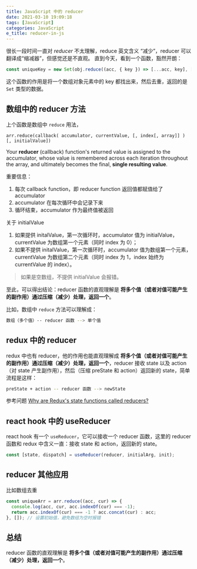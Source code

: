 ```yaml
---
title: JavaScript 中的 reducer
date: 2021-03-10 19:09:18
tags: [JavaScript]
categories: JavaScript
e_title: reducer-in-js
---
```


很长一段时间一直对 _reducer_ 不太理解，reduce 英文含义 “减少”，reducer 可以翻译成“缩减器”，但感觉还是不直观。 直到今天，看到一个函数，豁然开朗：

```js
const uniqueKey = new Set(obj.reduce((acc, { key }) => [...acc, key], []));
```

这个函数的作用是将一个数组对象元素中的 key 都找出来，然后去重，返回的是 `Set` 类型的数据。

## 数组中的 reducer 方法

上个函数是数组中 `reduce` 用法，

```JS
arr.reduce(callback( accumulator, currentValue, [, index[, array]] ) [, initialValue])
```

Your **reducer** (callback) function's returned value is assigned to the accumulator, whose value is remembered across each iteration throughout the array, and ultimately becomes the final, **single resulting value**.

重要信息：

1. 每次 callback function，即 reducer function 返回值都赋值给了 accumulator
2. accumulator 在每次循环中会记录下来
3. 循环结束，accumulator 作为最终值被返回

关于 initialValue

1. 如果提供 initalValue，第一次循环时，accumulator 值为 initialValue，currentValue 为数组第一个元素（同时 index 为 0）；
2. 如果不提供 initalValue，第一次循环时，accumulator 值为数组第一个元素，currentValue 为数组第二个元素（同时 index 为 1，index 始终为 currentValue 的 index）。

> 如果是空数组，不提供 initialValue 会报错。

至此，可以得出结论：reducer 函数的直观理解是 **将多个值（或者对值可能产生的副作用）通过压缩（减少）处理，返回一个**。

比如，数组中 `reduce` 方法可以理解成：

```bash
数组（多个值）-- reducer 函数 --> 单个值
```

## redux 中的 reducer

redux 中也有 reducer，他的作用也能直观理解成 **将多个值（或者对值可能产生的副作用）通过压缩（减少）处理，返回一个**，reducer 接收 state 以及 action（对 state 产生副作用），然后（压缩 preState 和 action）返回新的 state，简单流程是这样：

```bash
preState + action -- reducer 函数 --> newState
```

参考问题 [Why are Redux's state functions called reducers?](https://stackoverflow.com/questions/34376023/why-are-reduxs-state-functions-called-reducers)

## react hook 中的 useReducer

react hook 有一个 `useReducer`，它可以接收一个 reducer 函数，这里的 reducer 函数和 redux 中含义一直：接收 state 和 action，返回新的 state。

```js
const [state, dispatch] = useReducer(reducer, initialArg, init);
```

## reducer 其他应用

比如数组去重

```js
const uniqueArr = arr.reduce((acc, cur) => {
  console.log(acc, cur, acc.indexOf(cur) === -1);
  return acc.indexOf(cur) === -1 ? acc.concat(cur) : acc;
}, []); // 设置初始值，避免数组为空时报错
```

## 总结

reducer 函数的直观理解是 **将多个值（或者对值可能产生的副作用）通过压缩（减少）处理，返回一个**。
